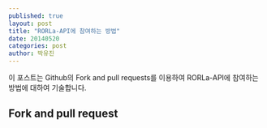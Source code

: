 ```yaml
---
published: true
layout: post
title: "RORLa-API에 참여하는 방법"
date: 20140520
categories: post
author: 박유진
---
```


이 포스트는 Github의 Fork and pull requests를 이용하여 RORLa-API에 참여하는 방법에 대하여 기술합니다. 

## Fork and pull request